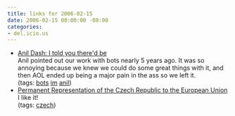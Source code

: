 ```yaml
---
title: links for 2006-02-15
date: 2006-02-15 00:00:00 -08:00
categories:
- del.icio.us
---
```


<ul class="delicious">
	<li>
		<div class="delicious-link"><a href="http://www.dashes.com/anil/2001/07/28/i_told_you_ther">Anil Dash: I told you there'd be</a></div>
		<div class="delicious-extended">Anil pointed out our work with bots nearly 5 years ago. It was so annoying because we knew we could do some great things with it, and then AOL ended up being a major pain in the ass so we left it.</div>
		<div class="delicious-tags">(tags: <a href="http://del.icio.us/torrez/bots">bots</a> <a href="http://del.icio.us/torrez/im">im</a> <a href="http://del.icio.us/torrez/anil">anil</a>)</div>
	</li>
	<li>
		<div class="delicious-link"><a href="http://www.mzv.cz/wwwo/default.asp?id=36617&ido=16534&idj=2&amb=3">Permanent Representation of the Czech Republic to the European Union</a></div>
		<div class="delicious-extended">I like it!</div>
		<div class="delicious-tags">(tags: <a href="http://del.icio.us/torrez/czech">czech</a>)</div>
	</li>
</ul>
